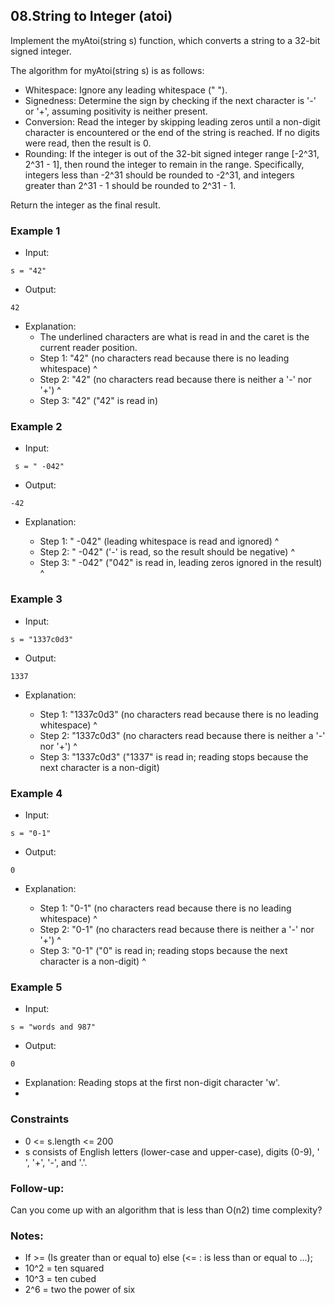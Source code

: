 ## 08.String to Integer (atoi)

Implement the myAtoi(string s) function, which converts a string to a 32-bit signed integer.

The algorithm for myAtoi(string s) is as follows:

- Whitespace: Ignore any leading whitespace (" ").
- Signedness: Determine the sign by checking if the next character is '-' or '+', assuming positivity is neither present.
- Conversion: Read the integer by skipping leading zeros until a non-digit character is encountered or the end of the string is reached. If no digits were read, then the result is 0.
- Rounding: If the integer is out of the 32-bit signed integer range [-2^31, 2^31 - 1], then round the integer to remain in the range. Specifically, integers less than -2^31 should be rounded to -2^31, and integers greater than 2^31 - 1 should be rounded to 2^31 - 1.

Return the integer as the final result.


### Example 1

- Input:

```
s = "42"
```

- Output:

```shell
42

```
- Explanation: 
  - The underlined characters are what is read in and the caret is the current reader position. 
  - Step 1: "42" (no characters read because there is no leading whitespace)
    ^ 
  - Step 2: "42" (no characters read because there is neither a '-' nor '+')
    ^ 
  - Step 3: "42" ("42" is read in)
### Example 2

- Input:

```
 s = " -042"

```

- Output:

```shell
-42
```

- Explanation:

  - Step 1: "   -042" (leading whitespace is read and ignored)
  ^ 
  - Step 2: "   -042" ('-' is read, so the result should be negative)
  ^ 
  - Step 3: "   -042" ("042" is read in, leading zeros ignored in the result)
  ^
### Example 3

- Input:

```
s = "1337c0d3"
```

- Output:

```shell
1337
```
- Explanation:

  - Step 1: "1337c0d3" (no characters read because there is no leading whitespace)
  ^ 
  - Step 2: "1337c0d3" (no characters read because there is neither a '-' nor '+')
  ^ 
  - Step 3: "1337c0d3" ("1337" is read in; reading stops because the next character is a non-digit)

### Example 4

- Input:

```
s = "0-1"
```

- Output:

```shell
0
```
- Explanation:

  - Step 1: "0-1" (no characters read because there is no leading whitespace)
  ^ 
  - Step 2: "0-1" (no characters read because there is neither a '-' nor '+')
  ^ 
  - Step 3: "0-1" ("0" is read in; reading stops because the next character is a non-digit)
  ^

### Example 5

- Input:

```
s = "words and 987"
```

- Output:

```shell
0
```
- Explanation:
  Reading stops at the first non-digit character 'w'.
- 
### Constraints
- 0 <= s.length <= 200
- s consists of English letters (lower-case and upper-case), digits (0-9), ' ', '+', '-', and '.'.

### Follow-up: 
Can you come up with an algorithm that is less than O(n2) time complexity?

### Notes:
- If >= (Is greater than or equal to) else (<= : is less than or equal to ...);
- 10^2 = ten squared
- 10^3 = ten cubed
- 2^6 = two the power of  six
